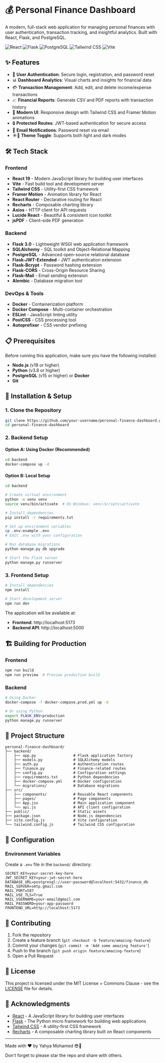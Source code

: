 # 💰 Personal Finance Dashboard

A modern, full-stack web application for managing personal finances with user authentication, transaction tracking, and insightful analytics. Built with React, Flask, and PostgreSQL.

![React](https://img.shields.io/badge/React-18.2.0-blue)
![Flask](https://img.shields.io/badge/Flask-3.0.0-lightgrey)
![PostgreSQL](https://img.shields.io/badge/PostgreSQL-15-blue)
![Tailwind CSS](https://img.shields.io/badge/Tailwind_CSS-3.4.17-38B2AC)
![Vite](https://img.shields.io/badge/Vite-7.1.2-646CFF)

## ✨ Features

- 🔐 **User Authentication**: Secure login, registration, and password reset
- 📊 **Dashboard Analytics**: Visual charts and insights for financial data
- 💳 **Transaction Management**: Add, edit, and delete income/expense transactions
- 📈 **Financial Reports**: Generate CSV and PDF reports with transaction history
- 🎨 **Modern UI**: Responsive design with Tailwind CSS and Framer Motion animations
- 🔒 **Protected Routes**: JWT-based authentication for secure access
- 📧 **Email Notifications**: Password reset via email
- ☀🌙 **Theme Toggle**: Supports both light and dark modes

## 🛠️ Tech Stack

### Frontend
- **React 19** - Modern JavaScript library for building user interfaces
- **Vite** - Fast build tool and development server
- **Tailwind CSS** - Utility-first CSS framework
- **Framer Motion** - Animation library for React
- **React Router** - Declarative routing for React
- **Recharts** - Composable charting library
- **Axios** - HTTP client for API requests
- **Lucide React** - Beautiful & consistent icon toolkit
- **jsPDF** - Client-side PDF generation

### Backend
- **Flask 3.0** - Lightweight WSGI web application framework
- **SQLAlchemy** - SQL toolkit and Object-Relational Mapping
- **PostgreSQL** - Advanced open-source relational database
- **Flask-JWT-Extended** - JWT authentication extension
- **Flask-Bcrypt** - Password hashing extension
- **Flask-CORS** - Cross-Origin Resource Sharing
- **Flask-Mail** - Email sending extension
- **Alembic** - Database migration tool

### DevOps & Tools
- **Docker** - Containerization platform
- **Docker Compose** - Multi-container orchestration
- **ESLint** - JavaScript linting utility
- **PostCSS** - CSS processing tool
- **Autoprefixer** - CSS vendor prefixing

## 📋 Prerequisites

Before running this application, make sure you have the following installed:

- **Node.js** (v18 or higher)
- **Python** (v3.8 or higher)
- **PostgreSQL** (v15 or higher) or **Docker**
- **Git**

## 🚀 Installation & Setup

### 1. Clone the Repository

```bash
git clone https://github.com/your-username/personal-finance-dashboard.git
cd personal-finance-dashboard
```

### 2. Backend Setup

#### Option A: Using Docker (Recommended)

```bash
cd backend
docker-compose up -d
```

#### Option B: Local Setup

```bash
cd backend

# Create virtual environment
python -m venv venv
source venv/bin/activate  # On Windows: venv\Scripts\activate

# Install dependencies
pip install -r requirements.txt

# Set up environment variables
cp .env.example .env
# Edit .env with your configuration

# Run database migrations
python manage.py db upgrade

# Start the Flask server
python manage.py runserver
```

### 3. Frontend Setup

```bash
# Install dependencies
npm install

# Start development server
npm run dev
```

The application will be available at:
- **Frontend**: http://localhost:5173
- **Backend API**: http://localhost:5000

## 🏗️ Building for Production

### Frontend
```bash
npm run build
npm run preview  # Preview production build
```

### Backend
```bash
# Using Docker
docker-compose -f docker-compose.prod.yml up -d

# Or using Python
export FLASK_ENV=production
python manage.py runserver
```

## 📁 Project Structure

```
personal-finance-dashboard/
├── backend/
│   ├── app.py                 # Flask application factory
│   ├── models.py              # SQLAlchemy models
│   ├── auth.py                # Authentication routes
│   ├── finance.py             # Finance-related routes
│   ├── config.py              # Configuration settings
│   ├── requirements.txt       # Python dependencies
│   ├── docker-compose.yml     # Docker configuration
│   └── migrations/            # Database migrations
├── src/
│   ├── components/            # Reusable React components
│   ├── pages/                 # Page components
│   ├── App.jsx                # Main application component
│   └── api.js                 # API client configuration
├── public/                    # Static assets
├── package.json               # Node.js dependencies
├── vite.config.js             # Vite configuration
└── tailwind.config.js         # Tailwind CSS configuration
```

## 🔧 Configuration

### Environment Variables

Create a `.env` file in the `backend/` directory:

```env
SECRET_KEY=your-secret-key-here
JWT_SECRET_KEY=your-jwt-secret-here
DATABASE_URL=postgresql://user:password@localhost:5432/finance_db
MAIL_SERVER=smtp.gmail.com
MAIL_PORT=587
MAIL_USE_TLS=True
MAIL_USERNAME=your-email@gmail.com
MAIL_PASSWORD=your-app-password
FRONTEND_URL=http://localhost:5173
```

## 🤝 Contributing

1. Fork the repository
2. Create a feature branch (`git checkout -b feature/amazing-feature`)
3. Commit your changes (`git commit -m 'Add some amazing feature'`)
4. Push to the branch (`git push origin feature/amazing-feature`)
5. Open a Pull Request

## 📄 License

This project is licensed under the MIT License + Commons Clause - see the [LICENSE](LICENSE) file for details.

## 🙏 Acknowledgments

- [React](https://reactjs.org/) - A JavaScript library for building user interfaces
- [Flask](https://flask.palletsprojects.com/) - The Python micro framework for building web applications
- [Tailwind CSS](https://tailwindcss.com/) - A utility-first CSS framework
- [Recharts](https://recharts.org/) - A composable charting library built on React components

---

Made with ❤️ by Yahya Mohamed 😎💯

Don't forget to please star the repo and share with others.
